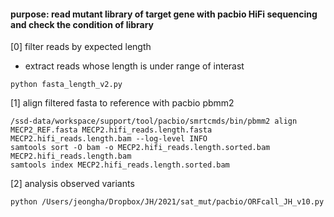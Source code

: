 
#### purpose: read mutant library of target gene with pacbio HiFi sequencing and check the condition of library

[0] filter reads by expected length
- extract reads whose length is under range of interast 
~~~bashscript
python fasta_length_v2.py
~~~

[1] align filtered fasta to reference with pacbio pbmm2
~~~bashscript
/ssd-data/workspace/support/tool/pacbio/smrtcmds/bin/pbmm2 align MECP2_REF.fasta MECP2.hifi_reads.length.fasta MECP2.hifi_reads.length.bam --log-level INFO
samtools sort -O bam -o MECP2.hifi_reads.length.sorted.bam MECP2.hifi_reads.length.bam
samtools index MECP2.hifi_reads.length.sorted.bam
~~~

[2] analysis observed variants
~~~bashscript
python /Users/jeongha/Dropbox/JH/2021/sat_mut/pacbio/ORFcall_JH_v10.py
~~~


